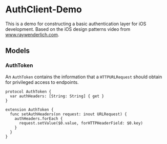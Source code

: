 # AuthClient-Demo

This is a demo for constructing a basic authentication layer for iOS development. Based on the iOS design patterns video from www.raywenderlich.com.

## Models

### AuthToken

An `AuthToken` contains the information that a `HTTPURLRequest` should obtain for privileged access to endpoints.

```
protocol AuthToken {
  var authHeaders: [String: String] { get }
}

extension AuthToken {
  func setAuthHeaders(on request: inout URLRequest) {
    authHeaders.forEach {
      request.setValue($0.value, forHTTPHeaderField: $0.key)
    }
  }
}
```
